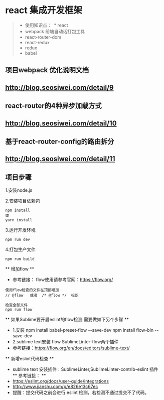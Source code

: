 # react 集成开发框架

>  * 使用知识点：
>  * react            
>  * webpack             前端自动话打包工具
>  * react-router-dom       
>  * react-redux       
>  * redux            
>  * babel            

## 项目webpack 优化说明文档
## http://blog.seosiwei.com/detail/9

## react-router的4种异步加载方式
## http://blog.seosiwei.com/detail/10

## 基于react-router-config的路由拆分
## http://blog.seosiwei.com/detail/11

## 项目步骤

1.安装node.js

2.安装项目依赖包

```
npm install
或
yarn install
```

3.运行开发环境

```
npm run dev 

```

4.打包生产文件

```
npm run build
``` 


** 增加flow **
- 参考链接： flow使用请参考官网：https://flow.org/


```
使用flow检查的文件在顶部增加  
// @flow   或者  /* @flow */  标识

检查全部文件
npm run flow

```

** 如果Sublime要开启eslint的flow检测 需要做如下另个步骤 ** 

- 1.安装 npm install babel-preset-flow --save-dev    npm install flow-bin --save-dev
- 2.sublime text安装 flow  SublimeLinter-flow两个插件
- 参考链接：https://flow.org/en/docs/editors/sublime-text/


** 新增eslint代码检查 **
- sublime text 安装插件：SublimeLinter,SublimeLinter-contrib-eslint 插件
** 参考链接： **
- https://eslint.org/docs/user-guide/integrations
- http://www.jianshu.com/p/e826e13c67ec
- 提醒：提交代码之前会进行 eslint 检测，若检测不通过提交不了代码。







